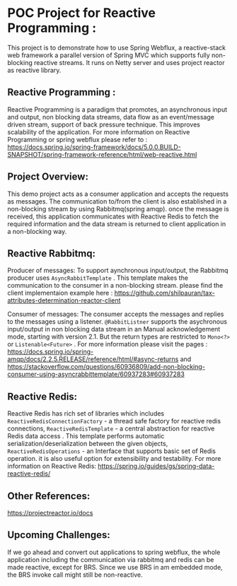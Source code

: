 
# POC Project for Reactive Programming :
This project is to demonstrate how to use Spring Webflux, a reactive-stack web framework a parallel version of Spring MVC which supports fully non-blocking reactive streams.
It runs on Netty server and uses project reactor as reactive library.
## Reactive Programming :
Reactive Programming is a paradigm that promotes, an asynchronous input and output, non blocking data streams, data flow as an event/message driven stream, support of back pressure technique.
This improves scalability of the application.
For more information on Reactive Programming or spring webflux please refer to : 
<https://docs.spring.io/spring-framework/docs/5.0.0.BUILD-SNAPSHOT/spring-framework-reference/html/web-reactive.html>

## Project Overview:
This demo project acts as a consumer application and accepts the requests as messages. The communication to/from the client is also established in a non-blocking stream by using Rabbitmq(spring amqp).
once the message is received, this application communicates with Reactive Redis to fetch the required information and the data stream is returned to client application in a non-blocking way.
## Reactive Rabbitmq:
Producer of messages: To support aynchronous input/output, the Rabbitmq producer uses ```AsyncRabbitTemplate``` . This template makes the communication to the consumer in a non-blocking stream.
please find the client implementaion example here :
<https://github.com/shilpauran/tax-attributes-determination-reactor-client>

Consumer of messages: The consumer accepts the messages and replies to the messages using a listener. ```@RabbitListner``` supports the asychronous input/output in non blocking data stream in an Manual acknowledgement mode, starting with version 2.1. 
But the return types are restricted to ```Mono<?>``` or ```Listenable<Future>``` .
For more information please visit the pages : 
<https://docs.spring.io/spring-amqp/docs/2.2.5.RELEASE/reference/html/#async-returns> and <https://stackoverflow.com/questions/60936809/add-non-blocking-consumer-using-asyncrabbittemplate/60937283#60937283>

## Reactive Redis:
Reactive Redis has rich set of libraries which includes ```ReactiveRedisConnectionFactory``` - a thread safe factory for reactive redis connections,
```ReactiveRedisTemplate``` - a central abstraction for reactive Redis data access . This template performs automatic serialization/deserialization between the given objects,
```ReactiveRedisOperations``` - an Interface that supports basic set of Redis operation. it is also useful option for extensibility and testability.
For more information on Reactive Redis:
<https://spring.io/guides/gs/spring-data-reactive-redis/>

## Other References:
<https://projectreactor.io/docs>

## Upcoming Challenges:
If we go ahead and convert out applications to spring webflux, the whole application including the communication via rabbitmq and redis can be made reactive, except for BRS.
Since we use BRS in am embedded mode, the BRS invoke call might still be non-reactive.